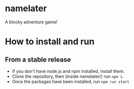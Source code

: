 # namelater
A blocky adventure game!

# How to install and run
## From a stable release
- If you don't have node.js and npm installed, install them.
- Clone the repository, then (inside namelater/) run `npm i`.
- Once the packages have been installed, run `npm run start`
